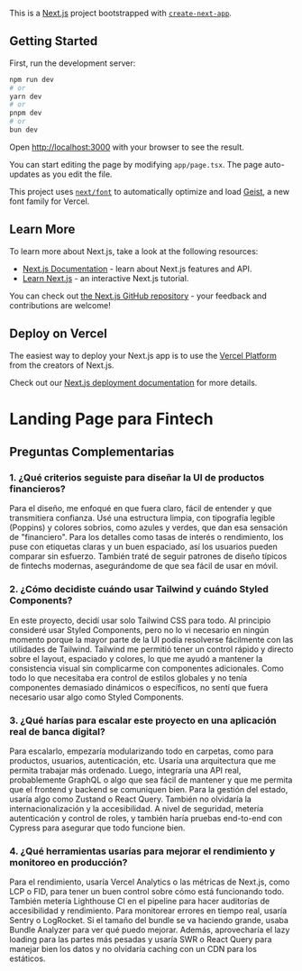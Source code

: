 This is a [Next.js](https://nextjs.org) project bootstrapped with [`create-next-app`](https://nextjs.org/docs/app/api-reference/cli/create-next-app).

## Getting Started

First, run the development server:

```bash
npm run dev
# or
yarn dev
# or
pnpm dev
# or
bun dev
```

Open [http://localhost:3000](http://localhost:3000) with your browser to see the result.

You can start editing the page by modifying `app/page.tsx`. The page auto-updates as you edit the file.

This project uses [`next/font`](https://nextjs.org/docs/app/building-your-application/optimizing/fonts) to automatically optimize and load [Geist](https://vercel.com/font), a new font family for Vercel.

## Learn More

To learn more about Next.js, take a look at the following resources:

- [Next.js Documentation](https://nextjs.org/docs) - learn about Next.js features and API.
- [Learn Next.js](https://nextjs.org/learn) - an interactive Next.js tutorial.

You can check out [the Next.js GitHub repository](https://github.com/vercel/next.js) - your feedback and contributions are welcome!

## Deploy on Vercel

The easiest way to deploy your Next.js app is to use the [Vercel Platform](https://vercel.com/new?utm_medium=default-template&filter=next.js&utm_source=create-next-app&utm_campaign=create-next-app-readme) from the creators of Next.js.

Check out our [Next.js deployment documentation](https://nextjs.org/docs/app/building-your-application/deploying) for more details.


# Landing Page para Fintech

## Preguntas Complementarias

### 1. ¿Qué criterios seguiste para diseñar la UI de productos financieros?

Para el diseño, me enfoqué en que fuera claro, fácil de entender y que transmitiera confianza. Usé una estructura limpia, con tipografía legible (Poppins) y colores sobrios, como azules y verdes, que dan esa sensación de "financiero". Para los detalles como tasas de interés o rendimiento, los puse con etiquetas claras y un buen espaciado, así los usuarios pueden comparar sin esfuerzo. También traté de seguir patrones de diseño típicos de fintechs modernas, asegurándome de que sea fácil de usar en móvil.

### 2. ¿Cómo decidiste cuándo usar Tailwind y cuándo Styled Components?

En este proyecto, decidí usar solo Tailwind CSS para todo. Al principio consideré usar Styled Components, pero no lo vi necesario en ningún momento porque la mayor parte de la UI podía resolverse fácilmente con las utilidades de Tailwind. Tailwind me permitió tener un control rápido y directo sobre el layout, espaciado y colores, lo que me ayudó a mantener la consistencia visual sin complicarme con componentes adicionales. Como todo lo que necesitaba era control de estilos globales y no tenía componentes demasiado dinámicos o específicos, no sentí que fuera necesario usar algo como Styled Components.

### 3. ¿Qué harías para escalar este proyecto en una aplicación real de banca digital?

Para escalarlo, empezaría modularizando todo en carpetas, como para productos, usuarios, autenticación, etc. Usaría una arquitectura que me permita trabajar más ordenado. Luego, integraría una API real, probablemente GraphQL o algo que sea fácil de mantener y que me permita que el frontend y backend se comuniquen bien. Para la gestión del estado, usaría algo como Zustand o React Query. También no olvidaría la internacionalización y la accesibilidad. A nivel de seguridad, metería autenticación y control de roles, y también haría pruebas end-to-end con Cypress para asegurar que todo funcione bien.

### 4. ¿Qué herramientas usarías para mejorar el rendimiento y monitoreo en producción?

Para el rendimiento, usaría Vercel Analytics o las métricas de Next.js, como LCP o FID, para tener un buen control sobre cómo está funcionando todo. También metería Lighthouse CI en el pipeline para hacer auditorías de accesibilidad y rendimiento. Para monitorear errores en tiempo real, usaría Sentry o LogRocket. Si el tamaño del bundle se va haciendo grande, usaba Bundle Analyzer para ver qué puedo mejorar. Además, aprovecharía el lazy loading para las partes más pesadas y usaría SWR o React Query para manejar bien los datos y no olvidaría caching con un CDN para los estáticos.
